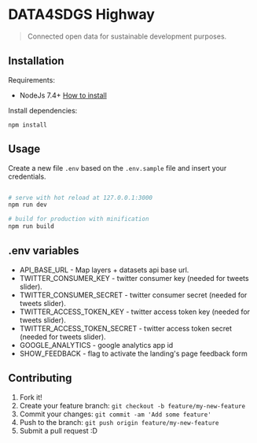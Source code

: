 # DATA4SDGS Highway

> Connected open data for sustainable development purposes.

## Installation

Requirements:

* NodeJs 7.4+ [How to install](https://nodejs.org/download/)

Install dependencies:

```
npm install
```

## Usage

Create a new file `.env` based on the `.env.sample` file and insert your credentials.

``` bash

# serve with hot reload at 127.0.0.1:3000
npm run dev

# build for production with minification
npm run build

```

## .env variables
* API_BASE_URL - Map layers + datasets api base url.
* TWITTER_CONSUMER_KEY - twitter consumer key (needed for tweets slider).
* TWITTER_CONSUMER_SECRET - twitter consumer secret (needed for tweets slider).
* TWITTER_ACCESS_TOKEN_KEY - twitter access token key (needed for tweets slider).
* TWITTER_ACCESS_TOKEN_SECRET - twitter access token secret (needed for tweets slider).
* GOOGLE_ANALYTICS - google analytics app id
* SHOW_FEEDBACK - flag to activate the landing's page feedback form

## Contributing

1. Fork it!
2. Create your feature branch: `git checkout -b feature/my-new-feature`
3. Commit your changes: `git commit -am 'Add some feature'`
4. Push to the branch: `git push origin feature/my-new-feature`
5. Submit a pull request :D
